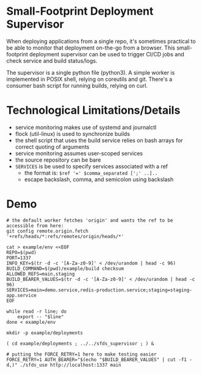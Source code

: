 # Small-Footprint Deployment Supervisor

When deploying applications from a single repo, it's sometimes practical to be able to monitor that deployment on-the-go from a browser.
This small-footprint deployment supervisor can be used to trigger CI/CD jobs and check service and build status/logs.

The supervisor is a single python file (python3). A simple worker is implemented in POSIX shell, relying on coreutils and git.
There's a consumer bash script for running builds, relying on curl.

# Technological Limitations/Details

- service monitoring makes use of systemd and journalctl
- flock (util-linux) is used to synchronize builds
- the shell script that uses the build service relies on bash arrays for correct quoting of arguments
- service monitoring assumes user-scoped services
- the source repository can be bare
- `SERVICES` is be used to specify services associated with a ref
  - the format is: `$ref '=' $comma_separated [';' ..]..`
  - escape backslash, comma, and semicolon using backslash

# Demo

```shell
# the default worker fetches 'origin' and wants the ref to be accessible from here:
git config remote.origin.fetch '+refs/heads/*:refs/remotes/origin/heads/*'

cat > example/env <<EOF
REPO=$(pwd)
PORT=1337
INFO_KEY=$(tr -d -c '[A-Za-z0-9]' < /dev/urandom | head -c 96)
BUILD_COMMAND=$(pwd)/example/build checksum
ALLOWED_REFS=main,staging
BUILD_BEARER_VALUES=$(tr -d -c '[A-Za-z0-9]' < /dev/urandom | head -c 96)
SERVICES=main=demo.service,redis-production.service;staging=staging-app.service
EOF

while read -r line; do
	export -- "$line"
done < example/env

mkdir -p example/deployments

( cd example/deployments ; ../../sfds_supervisor ; ) &

# putting the FORCE_RETRY=1 here to make testing easier
FORCE_RETRY=1 AUTH_BEARER="$(echo "$BUILD_BEARER_VALUES" | cut -f1 -d,)" ./sfds_use http://localhost:1337 main
```

